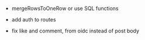 - mergeRowsToOneRow
  or use SQL functions

- add auth to routes
- fix like and comment, from oidc instead of post body
